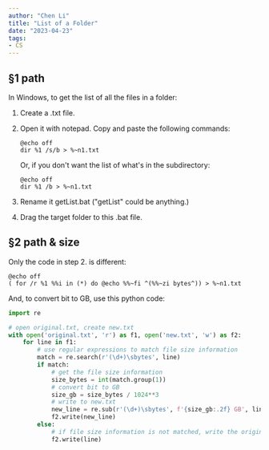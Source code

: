 ```yaml
---
author: "Chen Li"
title: "List of a Folder"
date: "2023-04-23"
tags: 
- CS
---
```


## §1 path

In Windows, to get the list of all the files in a folder:

1. Create a .txt file.
2. Open it with notepad. Copy and paste the following commands:

    ```propmt
    @echo off
    dir %1 /s/b > %~n1.txt
    ```

    Or, if you don't want the list of what's in the subdirectory:

    ```prompt
    @echo off
    dir %1 /b > %~n1.txt
    ```

3. Rename it getList.bat ("getList" could be anything.)
4. Drag the target folder to this .bat file.

## §2 path & size

Only the code in step 2. is different:

```propmt
@echo off
( for /r %1 %%i in (*) do @echo %%~fi ^(%%~zi bytes^)) > %~n1.txt
```

And, to convert bit to GB, use this python code:

```python
import re

# open original.txt, create new.txt
with open('original.txt', 'r') as f1, open('new.txt', 'w') as f2:
    for line in f1:
        # use regular expressions to match file size information
        match = re.search(r'(\d+)\sbytes', line)
        if match:
            # get the file size information
            size_bytes = int(match.group(1))
            # convert bit to GB
            size_gb = size_bytes / 1024**3
            # write to new.txt
            new_line = re.sub(r'(\d+)\sbytes', f'{size_gb:.2f} GB', line)
            f2.write(new_line)
        else:
            # if file size information is not matched, write the original line
            f2.write(line)
```